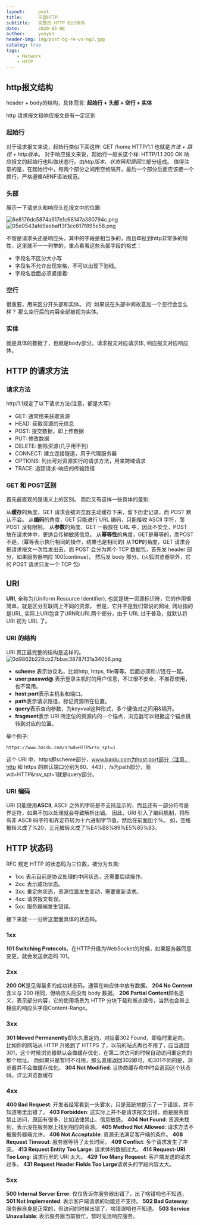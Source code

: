 ```yaml
---
layout:     post
title:      巩固HTTP
subtitle:   完整的 HTTP 知识体系
date:       2020-05-08
author:     yunyan
header-img: img/post-bg-re-vs-ng2.jpg
catalog: true
tags:
    - Network
    - HTTP
---
```




## http报文结构

header + body的结构，具体而言:
**起始行 + 头部 + 空行 + 实体**

 http 请求报文和响应报文是有一定区别

### 起始行
对于请求报文来说，起始行类似下面这样:
GET /home HTTP/1.1
也就是*方法 + 路径 + http版本*。
对于响应报文来说，起始行一般长这个样:
HTTP/1.1 200 OK
响应报文的起始行也叫做状态行。由*http版本、状态码和原因*三部分组成。
值得注意的是，在起始行中，每两个部分之间用空格隔开，最后一个部分后面应该接一个换行，严格遵循ABNF语法规范。
### 头部
展示一下请求头和响应头在报文中的位置:

![6e8176dc5874a617e1c68147a380794c.png](en-resource://database/574:1)
![05e0543afd9aebaff3f3cc617f895e58.png](en-resource://database/576:1)

不管是请求头还是响应头，其中的字段是相当多的，而且牵扯到http非常多的特性，这里就不一一列举的，重点看看这些头部字段的格式：
* 字段名不区分大小写
* 字段名不允许出现空格，不可以出现下划线_
* 字段名后面必须紧接着:

### 空行
很重要，用来区分开头部和实体。
问: 如果说在头部中间故意加一个空行会怎么样？
那么空行后的内容全部被视为实体。
### 实体
就是具体的数据了，也就是body部分。请求报文对应请求体, 响应报文对应响应体。

## HTTP 的请求方法
### 请求方法
http/1.1规定了以下请求方法(注意，都是大写):

* GET: 通常用来获取资源
* HEAD: 获取资源的元信息
* POST: 提交数据，即上传数据
* PUT: 修改数据
* DELETE: 删除资源(几乎用不到)
* CONNECT: 建立连接隧道，用于代理服务器
* OPTIONS: 列出可对资源实行的请求方法，用来跨域请求
* TRACE: 追踪请求-响应的传输路径

### GET 和 POST区别
首先最直观的是语义上的区别。
而后又有这样一些具体的差别:

从**缓存**的角度，GET 请求会被浏览器主动缓存下来，留下历史记录，而 POST 默认不会。
从**编码**的角度，GET 只能进行 URL 编码，只能接收 ASCII 字符，而 POST 没有限制。
从**参数**的角度，GET 一般放在 URL 中，因此不安全，POST 放在请求体中，更适合传输敏感信息。
从**幂等性**的角度，GET是幂等的，而POST不是。(幂等表示执行相同的操作，结果也是相同的)
从**TCP**的角度，GET 请求会把请求报文一次性发出去，而 POST 会分为两个 TCP 数据包，首先发 header 部分，如果服务器响应 100(continue)， 然后发 body 部分。(火狐浏览器除外，它的 POST 请求只发一个 TCP 包)

##  URI
**URI**, 全称为(Uniform Resource Identifier), 也就是统一资源标识符，它的作用很简单，就是区分互联网上不同的资源。
但是，它并不是我们常说的网址, 网址指的是URL, 实际上URI包含了URN和URL两个部分，由于 URL 过于普及，就默认将 URI 视为 URL 了。
### URI 的结构
URI 真正最完整的结构是这样的。
![0d9862b228cb27bbac38787f31a34056.png](en-resource://database/578:1)

* **scheme** 表示协议名，比如http, https, file等等。后面必须和://连在一起。
* **user:passwd@** 表示登录主机时的用户信息，不过很不安全，不推荐使用，也不常用。
* **host:port**表示主机名和端口。
* **path**表示请求路径，标记资源所在位置。
* **query**表示查询参数，为key=val这种形式，多个键值对之间用&隔开。
* **fragment**表示 URI 所定位的资源内的一个锚点，浏览器可以根据这个锚点跳转到对应的位置。

举个例子:
```
https://www.baidu.com/s?wd=HTTP&rsv_spt=1
```
这个 URI 中，https即scheme部分，www.baidu.com为host:port部分（注意，http 和 https 的默认端口分别为80、443），/s为path部分，而wd=HTTP&rsv_spt=1就是query部分。

### URI 编码
URI 只能使用**ASCII**, ASCII 之外的字符是不支持显示的，而且还有一部分符号是界定符，如果不加以处理就会导致解析出错。
因此，URI 引入了编码机制，将所有非 ASCII 码字符和界定符转为十六进制字节值，然后在前面加个%。
如，空格被转义成了%20，三元被转义成了%E4%B8%89%E5%85%83。

##  HTTP 状态码
RFC 规定 HTTP 的状态码为三位数，被分为五类:

* 1xx: 表示目前是协议处理的中间状态，还需要后续操作。
* 2xx: 表示成功状态。
* 3xx: 重定向状态，资源位置发生变动，需要重新请求。
* 4xx: 请求报文有误。
* 5xx: 服务器端发生错误。

接下来就一一分析这里面具体的状态码。
### 1xx
**101 Switching Protocols**。在HTTP升级为WebSocket的时候，如果服务器同意变更，就会发送状态码 101。
### 2xx
**200 OK**是见得最多的成功状态码。通常在响应体中放有数据。
**204 No Content**含义与 200 相同，但响应头后没有 body 数据。
**206 Partial Content**顾名思义，表示部分内容，它的使用场景为 HTTP 分块下载和断点续传，当然也会带上相应的响应头字段Content-Range。
### 3xx
**301 Moved Permanently**即永久重定向，对应着302 Found，即临时重定向。
比如你的网站从 HTTP 升级到了 HTTPS 了，以前的站点再也不用了，应当返回301，这个时候浏览器默认会做缓存优化，在第二次访问的时候自动访问重定向的那个地址。
而如果只是暂时不可用，那么直接返回302即可，和301不同的是，浏览器并不会做缓存优化。
**304 Not Modified**: 当协商缓存命中时会返回这个状态码。详见浏览器缓存
### 4xx
**400 Bad Request**: 开发者经常看到一头雾水，只是笼统地提示了一下错误，并不知道哪里出错了。
**403 Forbidden**: 这实际上并不是请求报文出错，而是服务器禁止访问，原因有很多，比如法律禁止、信息敏感。
**404 Not Found**: 资源未找到，表示没在服务器上找到相应的资源。
**405 Method Not Allowed**: 请求方法不被服务器端允许。
**406 Not Acceptable**: 资源无法满足客户端的条件。
**408 Request Timeout**: 服务器等待了太长时间。
**409 Conflict**: 多个请求发生了冲突。
**413 Request Entity Too Large**: 请求体的数据过大。
**414 Request-URI Too Long**: 请求行里的 URI 太大。
**429 Too Many Request**: 客户端发送的请求过多。
**431 Request Header Fields Too Large**请求头的字段内容太大。
### 5xx
**500 Internal Server Error**: 仅仅告诉你服务器出错了，出了啥错咱也不知道。
**501 Not Implemented**: 表示客户端请求的功能还不支持。
**502 Bad Gateway**: 服务器自身是正常的，但访问的时候出错了，啥错误咱也不知道。
**503 Service Unavailable**: 表示服务器当前很忙，暂时无法响应服务。